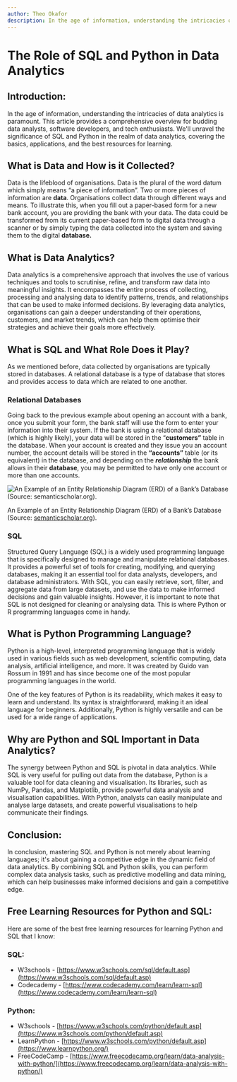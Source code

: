 ```yaml
---
author: Theo Okafor
description: In the age of information, understanding the intricacies of data analytics is paramount. This article provides a comprehensive overview for budding data analysts, software developers, and tech enthusiasts. We'll unravel the significance of SQL and Python in the realm of data analytics, covering the basics, applications, and the best resources for learning.
---
```


# The Role of SQL and Python in Data Analytics

## **Introduction:**

In the age of information, understanding the intricacies of data analytics is paramount. This article provides a comprehensive overview for budding data analysts, software developers, and tech enthusiasts. We'll unravel the significance of SQL and Python in the realm of data analytics, covering the basics, applications, and the best resources for learning.

## **What is Data and How is it Collected?**

Data is the lifeblood of organisations. Data is the plural of the word datum which simply means “a piece of information”. Two or more pieces of information are **data**. Organisations collect data through different ways and means. To illustrate this, when you fill out a paper-based form for a new bank account, you are providing the bank with your data. The data could be transformed from its current paper-based form to digital data through a scanner or by simply typing the data collected into the system and saving them to the digital **database.**

## **What is Data Analytics?**

Data analytics is a comprehensive approach that involves the use of various techniques and tools to scrutinise, refine, and transform raw data into meaningful insights. It encompasses the entire process of collecting, processing and analysing data to identify patterns, trends, and relationships that can be used to make informed decisions. By leveraging data analytics, organisations can gain a deeper understanding of their operations, customers, and market trends, which can help them optimise their strategies and achieve their goals more effectively.

## **What is SQL and What Role Does it Play?**

As we mentioned before, data collected by organisations are typically stored in databases. A relational database is a type of database that stores and provides access to data which are related to one another.

### Relational Databases

Going back to the previous example about opening an account with a bank, once you submit your form, the bank staff will use the form to enter your information into their system. If the bank is using a relational database (which is highly likely), your data will be stored in the “**customers”** table in the database. When your account is created and they issue you an account number, the account details will be stored in the **“accounts”** table (or its equivalent) in the database, and depending on the ***relationship*** the bank allows in their **database**, you may be permitted to have only one account or more than one accounts.

![An Example of an Entity Relationship Diagram (ERD) of a Bank’s Database (Source: [semanticscholar.org]([https://www.semanticscholar.org/)).](https://prod-files-secure.s3.us-west-2.amazonaws.com/e47c7918-e631-4008-a7cc-31d4e79679e6/0dca9c86-5780-48c1-b7bb-d22102831261/Untitled.png](https://github.com/DotCampus/dotcampus.github.io/assets/31534129/a60e8ad5-d78a-4c9c-8957-bc81e33aa231))

An Example of an Entity Relationship Diagram (ERD) of a Bank’s Database (Source: [semanticscholar.org](https://www.semanticscholar.org/)).

### SQL

Structured Query Language (SQL) is a widely used programming language that is specifically designed to manage and manipulate relational databases. It provides a powerful set of tools for creating, modifying, and querying databases, making it an essential tool for data analysts, developers, and database administrators. With SQL, you can easily retrieve, sort, filter, and aggregate data from large datasets, and use the data to make informed decisions and gain valuable insights. However, it is important to note that SQL is not designed for cleaning or analysing data. This is where Python or R programming languages come in handy.

## **What is Python Programming Language?**

Python is a high-level, interpreted programming language that is widely used in various fields such as web development, scientific computing, data analysis, artificial intelligence, and more. It was created by Guido van Rossum in 1991 and has since become one of the most popular programming languages in the world.

One of the key features of Python is its readability, which makes it easy to learn and understand. Its syntax is straightforward, making it an ideal language for beginners. Additionally, Python is highly versatile and can be used for a wide range of applications.

## **Why are Python and SQL Important in Data Analytics?**

The synergy between Python and SQL is pivotal in data analytics. While SQL is very useful for pulling out data from the database, Python is a valuable tool for data cleaning and visualisation. Its libraries, such as NumPy, Pandas, and Matplotlib, provide powerful data analysis and visualisation capabilities. With Python, analysts can easily manipulate and analyse large datasets, and create powerful visualisations to help communicate their findings.

## **Conclusion:**

In conclusion, mastering SQL and Python is not merely about learning languages; it's about gaining a competitive edge in the dynamic field of data analytics. By combining SQL and Python skills, you can perform complex data analysis tasks, such as predictive modelling and data mining, which can help businesses make informed decisions and gain a competitive edge.

## **Free Learning Resources for Python and SQL:**

Here are some of the best free learning resources for learning Python and SQL that I know:

### SQL:

- W3schools - [https://www.w3schools.com/sql/default.asp](https://www.w3schools.com/sql/default.asp)
- Codecademy - [https://www.codecademy.com/learn/learn-sql](https://www.codecademy.com/learn/learn-sql)

### Python:

- W3schools - [https://www.w3schools.com/python/default.asp](https://www.w3schools.com/python/default.asp)
- LearnPython - [https://www.w3schools.com/python/default.asp](https://www.learnpython.org/)
- FreeCodeCamp - [https://www.freecodecamp.org/learn/data-analysis-with-python/](https://www.freecodecamp.org/learn/data-analysis-with-python/)
